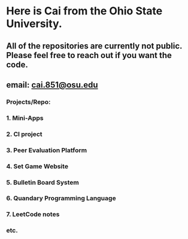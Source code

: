 # Here is Cai from the Ohio State University.

## All of the repositories are currently not public. Please feel free to reach out if you want the code. 
## email: cai.851@osu.edu

### Projects/Repo:

### 1. Mini-Apps

### 2. CI project

### 3. Peer Evaluation Platform

### 4. Set Game Website

### 5. Bulletin Board System

### 6. Quandary Programming Language

### 7. LeetCode notes

### etc.
